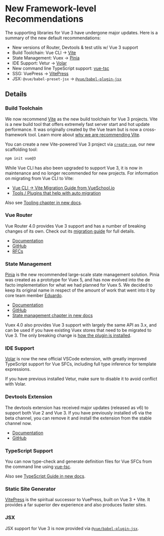 # New Framework-level Recommendations

The supporting libraries for Vue 3 have undergone major updates. Here is a summary of the new default recommendations:

- New versions of Router, Devtools & test utils w/ Vue 3 support
- Build Toolchain: Vue CLI -> [Vite](https://vitejs.dev/)
- State Management: Vuex -> [Pinia](https://pinia.vuejs.org/)
- IDE Support: Vetur -> [Volar](https://marketplace.visualstudio.com/items?itemName=johnsoncodehk.volar)
- New command line TypeScript support: [vue-tsc](https://github.com/johnsoncodehk/volar/tree/master/packages/vue-tsc)
- SSG: VuePress -> [VitePress](https://vitepress.vuejs.org/)
- JSX: `@vue/babel-preset-jsx` -> [`@vue/babel-plugin-jsx`](https://github.com/vuejs/jsx-next)

## Details

### Build Toolchain

We now recommend [Vite](https://vitejs.dev/) as the new build toolchain for Vue 3 projects. Vite is a new build tool that offers extremely fast server start and hot update performance. It was originally created by the Vue team but is now a cross-framework tool. Learn more about [why we are recommending Vite](https://vitejs.dev/guide/why.html).

You can create a new Vite-powered Vue 3 project via [`create-vue`](https://github.com/vuejs/create-vue), our new scaffolding tool:

```sh
npm init vue@3
```

While Vue CLI has also been upgraded to support Vue 3, it is now in maintenance and no longer recommended for new projects. For information on migrating from Vue CLI to Vite:

- [Vue CLI -> Vite Migration Guide from VueSchool.io](https://vueschool.io/articles/vuejs-tutorials/how-to-migrate-from-vue-cli-to-vite/)
- [Tools / Plugins that help with auto migration](https://github.com/vitejs/awesome-vite#vue-cli)

Also see [Tooling chapter in new docs](https://vuejs.org/guide/scaling-up/tooling.html).

### Vue Router

Vue Router 4.0 provides Vue 3 support and has a number of breaking changes of its own. Check out its [migration guide](https://router.vuejs.org/) for full details.

- [Documentation](https://router.vuejs.org/)
- [GitHub](https://github.com/vuejs/router)
- [RFCs](https://github.com/vuejs/rfcs/pulls?q=is%3Apr+is%3Amerged+label%3Arouter)

### State Management

[Pinia](https://pinia.vuejs.org/) is the new recommended large-scale state management solution. Pinia was created as a prototype for Vuex 5, and has now evolved into the de facto implementation for what we had planned for Vuex 5. We decided to keep its original name in respect of the amount of work that went into it by core team member [Eduardo](https://github.com/posva).

- [Documentation](https://pinia.vuejs.org/)
- [GitHub](https://github.com/vuejs/pinia)
- [State management chapter in new docs](https://vuejs.org/guide/scaling-up/state-management.html)

Vuex 4.0 also provides Vue 3 support with largely the same API as 3.x, and can be used if you have existing Vuex stores that need to be migrated to Vue 3. The only breaking change is [how the plugin is installed](https://next.vuex.vuejs.org/guide/migrating-to-4-0-from-3-x.html#breaking-changes).

### IDE Support

[Volar](https://github.com/johnsoncodehk/volar) is now the new official VSCode extension, with greatly improved TypeScript support for Vue SFCs, including full type inference for template expressions.

If you have previous installed Vetur, make sure to disable it to avoid conflict with Volar.

### Devtools Extension

The devtools extension has received major updates (released as v6) to support both Vue 2 and Vue 3. If you have previously installed v6 via the beta channel, you can remove it and install the extension from the stable channel now.

- [Documentation](https://devtools.vuejs.org/guide/installation.html)
- [GitHub](https://github.com/vuejs/devtools)

### TypeScript Support

You can now type-check and generate definition files for Vue SFCs from the command line using [vue-tsc](https://github.com/johnsoncodehk/volar/tree/master/packages/vue-tsc).

Also see [TypeScript Guide in new docs](https://vuejs.org/guide/typescript/overview.html).

### Static Site Generator

[VitePress](https://vitepress.vuejs.org/) is the spiritual successor to VuePress, built on Vue 3 + Vite. It provides a far superior dev experience and also produces faster sites.

### JSX

JSX support for Vue 3 is now provided via [`@vue/babel-plugin-jsx`](https://github.com/vuejs/jsx-next).
